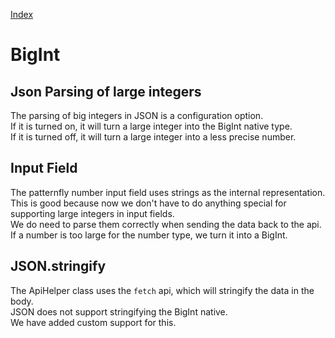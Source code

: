 [Index](./index.md)

# BigInt

## Json Parsing of large integers

The parsing of big integers in JSON is a configuration option.  
If it is turned on, it will turn a large integer into the BigInt native type.  
If it is turned off, it will turn a large integer into a less precise number.

## Input Field

The patternfly number input field uses strings as the internal representation.  
This is good because now we don't have to do anything special for supporting large integers in input fields.  
We do need to parse them correctly when sending the data back to the api.  
If a number is too large for the number type, we turn it into a BigInt.

## JSON.stringify

The ApiHelper class uses the `fetch` api, which will stringify the data in the body.  
JSON does not support stringifying the BigInt native.  
We have added custom support for this.
